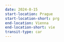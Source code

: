 ```yaml
---
date: 2024-8-15
start-location: Prague
start-location-short: prg
end-location: Vienna
end-location-short: vie
transit-type: car
---
```


<!-- TODO update the date here -->